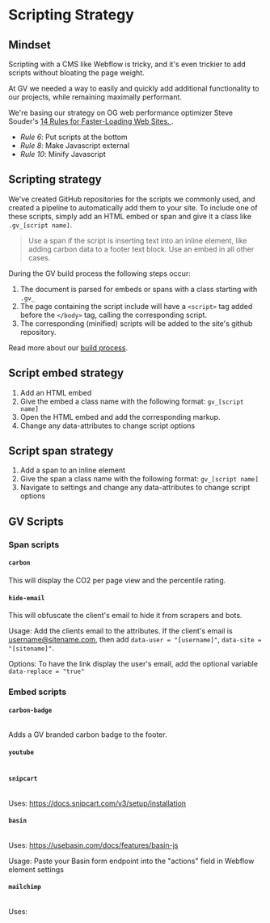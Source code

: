# Scripting Strategy
## Mindset
Scripting with a CMS like Webflow is tricky, and it's even trickier to add scripts without bloating the page weight.

At GV we needed a way to easily and quickly add additional functionality to our projects, while remaining maximally performant. 

We're basing our strategy on OG web performance optimizer Steve Souder's [14 Rules for Faster-Loading Web Sites. ](https://stevesouders.com/examples/rules.php).
- *Rule 6*: Put scripts at the bottom
- *Rule 8*: Make Javascript external
- *Rule 10*: Minify Javascript

## Scripting strategy
We've created GitHub repositories for the scripts we commonly used, and created a pipeline to automatically add them to your site. To include one of these scripts, simply add an HTML embed or span and give it a class like `.gv_[script name]`. 

> Use a span if the script is inserting text into an inline element, like adding carbon data to a footer text block. Use an embed in all other cases.

During the GV build process the following steps occur:
1. The document is parsed for embeds or spans with a class starting with `.gv_`
2. The page containing the script include will have a `<script>`  tag added before the `</body>` tag, calling the corresponding script.
3. The corresponding (minified) scripts will be added to the site's github repository.

Read more about our [build process](./Deployment).

## Script embed strategy
1. Add an HTML embed
2. Give the embed a class name with the following format: `gv_[script name]`
3. Open the HTML embed and add the corresponding markup.
4. Change any data-attributes to change script options 

## Script span strategy
1. Add a span to an inline element
2. Give the span a class name with the following format: `gv_[script name]`
3. Navigate to settings and change any data-attributes to change script options

## GV Scripts
### Span scripts
#### `carbon`
This will display the CO2 per page view and the percentile rating.

#### `hide-email`  
This will obfuscate the client's email to hide it from scrapers and bots.

Usage:
Add the clients email to the attributes. If the client's email is username@sitename.com, then add  `data-user = "[username]"`, `data-site = "[sitename]"`. 

Options:
To have the link display the user's email, add the optional variable `data-replace = "true"`

### Embed scripts
#### `carbon-badge`  
```

```
Adds a GV branded carbon badge to the footer.

#### `youtube`
```

```

#### `snipcart`
```

```
Uses: https://docs.snipcart.com/v3/setup/installation

#### `basin` 
```

```
Uses: https://usebasin.com/docs/features/basin-js

Usage:
Paste your Basin form endpoint into the "actions" field in Webflow element settings  

#### `mailchimp`
```

```
Uses: 